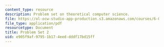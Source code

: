 ```yaml
---
content_type: resource
description: Problem set on theoretical computer science.
file: https://ol-ocw-studio-app-production.s3.amazonaws.com/courses/6-080-great-ideas-in-theoretical-computer-science-spring-2008/e905f9af97951b174eeddddf17bd15ff_ps2.pdf
file_type: application/pdf
resourcetype: Document
title: Problem Set 2
uid: e905f9af-9795-1b17-4eed-dddf17bd15ff
---
```

